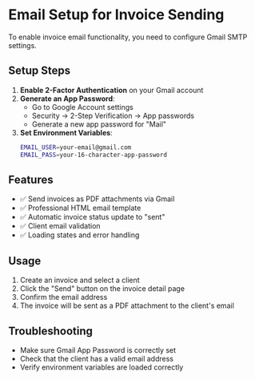 # Email Setup for Invoice Sending

To enable invoice email functionality, you need to configure Gmail SMTP settings.

## Setup Steps

1. **Enable 2-Factor Authentication** on your Gmail account
2. **Generate an App Password**:
   - Go to Google Account settings
   - Security → 2-Step Verification → App passwords
   - Generate a new app password for "Mail"
3. **Set Environment Variables**:
   ```bash
   EMAIL_USER=your-email@gmail.com
   EMAIL_PASS=your-16-character-app-password
   ```

## Features

- ✅ Send invoices as PDF attachments via Gmail
- ✅ Professional HTML email template
- ✅ Automatic invoice status update to "sent"
- ✅ Client email validation
- ✅ Loading states and error handling

## Usage

1. Create an invoice and select a client
2. Click the "Send" button on the invoice detail page
3. Confirm the email address
4. The invoice will be sent as a PDF attachment to the client's email

## Troubleshooting

- Make sure Gmail App Password is correctly set
- Check that the client has a valid email address
- Verify environment variables are loaded correctly
